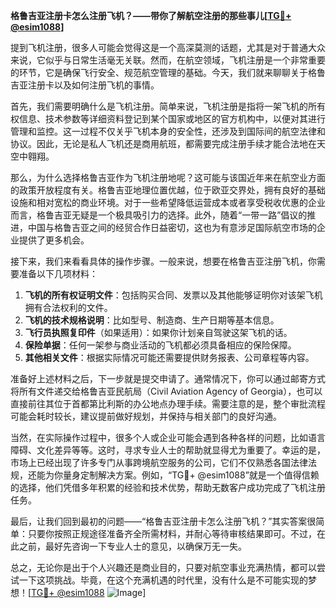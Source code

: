 **格鲁吉亚注册卡怎么注册飞机？——带你了解航空注册的那些事儿[[TG💪+ @esim1088](https://t.me/s/esim1088)]**

提到飞机注册，很多人可能会觉得这是一个高深莫测的话题，尤其是对于普通大众来说，它似乎与日常生活毫无关联。然而，在航空领域，飞机注册是一个非常重要的环节，它是确保飞行安全、规范航空管理的基础。今天，我们就来聊聊关于格鲁吉亚注册卡以及如何注册飞机的事情。

首先，我们需要明确什么是飞机注册。简单来说，飞机注册是指将一架飞机的所有权信息、技术参数等详细资料登记到某个国家或地区的官方机构中，以便对其进行管理和监控。这一过程不仅关乎飞机本身的安全性，还涉及到国际间的航空法律和协议。因此，无论是私人飞机还是商用航班，都需要完成注册手续才能合法地在天空中翱翔。

那么，为什么选择格鲁吉亚作为飞机注册地呢？这可能与该国近年来在航空业方面的政策开放程度有关。格鲁吉亚地理位置优越，位于欧亚交界处，拥有良好的基础设施和相对宽松的商业环境。对于一些希望降低运营成本或者享受税收优惠的企业而言，格鲁吉亚无疑是一个极具吸引力的选择。此外，随着“一带一路”倡议的推进，中国与格鲁吉亚之间的经贸合作日益密切，这也为有意涉足国际航空市场的企业提供了更多机会。

接下来，我们来看看具体的操作步骤。一般来说，想要在格鲁吉亚注册飞机，你需要准备以下几项材料：

1. **飞机的所有权证明文件**：包括购买合同、发票以及其他能够证明你对该架飞机拥有合法权利的文件。
2. **飞机的技术规格说明**：比如型号、制造商、生产日期等基本信息。
3. **飞行员执照复印件**（如果适用）：如果你计划亲自驾驶这架飞机的话。
4. **保险单据**：任何一架参与商业活动的飞机都必须具备相应的保险保障。
5. **其他相关文件**：根据实际情况可能还需要提供财务报表、公司章程等内容。

准备好上述材料之后，下一步就是提交申请了。通常情况下，你可以通过邮寄方式将所有文件递交给格鲁吉亚民航局（Civil Aviation Agency of Georgia），也可以直接前往其位于首都第比利斯的办公地点办理手续。需要注意的是，整个审批流程可能会耗时较长，建议提前做好规划，并保持与相关部门的良好沟通。

当然，在实际操作过程中，很多个人或企业可能会遇到各种各样的问题，比如语言障碍、文化差异等等。这时，寻求专业人士的帮助就显得尤为重要了。幸运的是，市场上已经出现了许多专门从事跨境航空服务的公司，它们不仅熟悉各国法律法规，还能为你量身定制解决方案。例如，“TG💪+ @esim1088”就是一个值得信赖的选择，他们凭借多年积累的经验和技术优势，帮助无数客户成功完成了飞机注册任务。

最后，让我们回到最初的问题——“格鲁吉亚注册卡怎么注册飞机？”其实答案很简单：只要你按照正规途径准备齐全所需材料，并耐心等待审核结果即可。不过，在此之前，最好先咨询一下专业人士的意见，以确保万无一失。

总之，无论你是出于个人兴趣还是商业目的，只要对航空事业充满热情，都可以尝试一下这项挑战。毕竟，在这个充满机遇的时代里，没有什么是不可能实现的梦想！[[TG💪+ @esim1088](https://t.me/s/esim1088) ![Image](https://i.postimg.cc/4NQfJmqS/Snipaste-2025-05-13-00-14-12.png)]